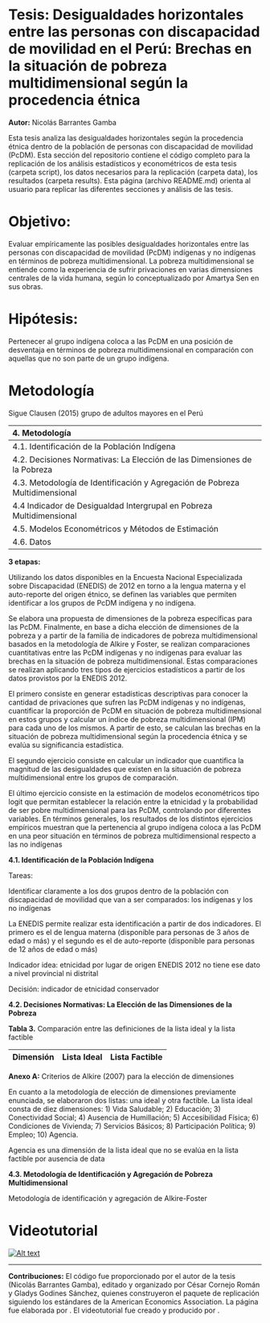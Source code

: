 # Tesis: Desigualdades horizontales entre las personas con discapacidad de movilidad en el Perú: Brechas en la situación de pobreza multidimensional según la procedencia étnica

__Autor:__ Nicolás Barrantes Gamba 


Esta tesis analiza las desigualdades horizontales según la procedencia étnica dentro de la población de personas con discapacidad de movilidad (PcDM).
Esta sección del repositorio contiene el código completo para la replicación de los análisis estadísticos y econométricos de esta tesis (carpeta script), los datos necesarios para la replicación (carpeta data), los resultados (carpeta results). Esta página (archivo README.md) orienta al usuario para replicar las diferentes secciones y análisis de las tesis.


# Objetivo: 

Evaluar empíricamente las posibles desigualdades horizontales entre las personas con discapacidad de movilidad (PcDM) indígenas y no indígenas en términos de pobreza multidimensional. La pobreza multidimensional se entiende como la experiencia de sufrir privaciones en varias dimensiones centrales de la vida humana, según lo conceptualizado por Amartya Sen en sus obras.

# Hipótesis: 
Pertenecer al grupo indígena coloca a las PcDM en una posición de desventaja en términos de pobreza multidimensional en comparación con aquellas que no son parte de un grupo indígena.

# Metodología

Sigue Clausen (2015) grupo de adultos mayores en el Perú

| 4. Metodología  |
| :------------- | 
| 4.1. Identificación de la Población Indígena | 
| 4.2. Decisiones Normativas: La Elección de las Dimensiones de la Pobreza | 
| 4.3. Metodología de Identificación y Agregación de Pobreza Multidimensional | 
| 4.4 Indicador de Desigualdad Intergrupal en Pobreza Multidimensional | 
| 4.5. Modelos Econométricos y Métodos de Estimación | 
| 4.6. Datos | 


__3 etapas:__

Utilizando los datos disponibles en la Encuesta Nacional Especializada sobre Discapacidad (ENEDIS) de 2012 en torno a la lengua materna y el auto-reporte del origen étnico, se definen las variables que permiten identificar a los grupos de PcDM indígena y no indígena.

Se elabora una propuesta de dimensiones de la pobreza específicas para las PcDM.
Finalmente, en base a dicha elección de dimensiones de la pobreza y a partir de la familia de indicadores de pobreza multidimensional basados en la metodología de Alkire y Foster, se realizan comparaciones cuantitativas entre las PcDM indígenas y no indígenas para evaluar las brechas en la situación de pobreza multidimensional. Estas comparaciones se realizan aplicando tres tipos de ejercicios estadísticos a partir de los datos provistos por la ENEDIS 2012.

El primero consiste en generar estadísticas descriptivas para conocer la cantidad de privaciones que sufren las PcDM indígenas y no indígenas, cuantificar la proporción de PcDM en situación de pobreza multidimensional en estos grupos y calcular un índice de pobreza multidimensional (IPM) para cada uno de los mismos. A partir de esto, se calculan las brechas en la situación de pobreza multidimensional según la procedencia étnica y se evalúa su significancia estadística.

El segundo ejercicio consiste en calcular un indicador que cuantifica la magnitud de las desigualdades que existen en la situación de pobreza multidimensional entre los grupos de comparación. 

El último ejercicio consiste en la estimación de modelos econométricos tipo logit que permitan establecer la relación entre la etnicidad y la probabilidad de ser pobre multidimensional para las PcDM, controlando por diferentes variables. En términos generales, los resultados de los distintos ejercicios empíricos muestran que la pertenencia al grupo indígena coloca a las PcDM en una peor situación en términos de pobreza multidimensional respecto a las no indígenas


__4.1. Identificación de la Población Indígena__

Tareas:

Identificar claramente a los dos grupos dentro de la población con discapacidad de movilidad que van a ser comparados: los indígenas y los no indígenas

La ENEDIS permite realizar esta identificación a partir de dos indicadores. El primero es el de lengua materna (disponible para personas de 3 años de edad o más) y el segundo es el de auto-reporte (disponible para personas de 12 años de edad o más)

Indicador idea: etnicidad por lugar de origen
ENEDIS 2012 no tiene ese dato a nivel provincial ni distrital

Decisión: indicador de etnicidad conservador

__4.2. Decisiones Normativas: La Elección de las Dimensiones de la Pobreza__

__Tabla 3.__ Comparación entre las definiciones de la lista ideal y la lista factible

| Dimensión | Lista Ideal | Lista Factible| 
| :------------- | :------------- | :------------- | 

__Anexo A:__ Criterios de Alkire (2007) para la elección de dimensiones

En cuanto a la metodología de elección de dimensiones previamente enunciada, se elaboraron dos listas: una ideal y otra factible. La lista ideal consta de diez dimensiones: 1) Vida Saludable; 2) Educación; 3) Conectividad Social; 4) Ausencia de Humillación; 5) Accesibilidad Física; 6) Condiciones de Vivienda; 7) Servicios Básicos; 8) Participación Política; 9) Empleo; 10) Agencia.

Agencia es una dimensión de la lista ideal que no se evalúa en la lista factible por ausencia de data

__4.3. Metodología de Identificación y Agregación de Pobreza Multidimensional__

Metodología de identificación y agregación de Alkire-Foster

# Videotutorial

[![Alt text](https://img.youtube.com/vi/C75TROiiEa0.jpg)](https://www.youtube.com/watch?v=C75TROiiEa0)

-----
__Contribuciones:__ El código fue proporcionado por el autor de la tesis (Nicolás Barrantes Gamba), editado y organizado por César Cornejo Román y Gladys Godines Sánchez, quienes construyeron el paquete de replicación siguiendo los estándares de la American Economics Association. La página fue elaborada por . El videotutorial fue creado y producido por .
